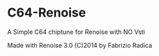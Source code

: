 C64-Renoise
===========

A Simple C64 chiptune for Renoise with NO Vsti


Made with Renoise 3.0
(C)2014 by Fabrizio Radica
